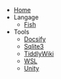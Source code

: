 - [Home](/)
- Langage
  - [Fish](fish.md)
- Tools
  - [Docsify](docsify.md)
  - [Sqlite3](sqlite3.md)
  - [TiddlyWiki](tiddlywiki.md)
  - [WSL](wsl.md)
  - [Unity](unity.md)
